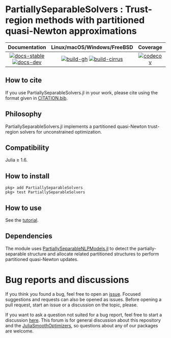 # PartiallySeparableSolvers : Trust-region methods with partitioned quasi-Newton approximations

| **Documentation** | **Linux/macOS/Windows/FreeBSD** | **Coverage** | **DOI** |
|:-----------------:|:-------------------------------:|:------------:|:-------:|
| [![docs-stable][docs-stable-img]][docs-stable-url] [![docs-dev][docs-dev-img]][docs-dev-url] | [![build-gh][build-gh-img]][build-gh-url] [![build-cirrus][build-cirrus-img]][build-cirrus-url] | [![codecov][codecov-img]][codecov-url] | [![doi][doi-img]][doi-url] |

[docs-stable-img]: https://img.shields.io/badge/docs-stable-blue.svg
[docs-stable-url]: https://JuliaSmoothOptimizers.github.io/PartiallySeparableSolvers.jl/stable
[docs-dev-img]: https://img.shields.io/badge/docs-dev-purple.svg
[docs-dev-url]: https://JuliaSmoothOptimizers.github.io/PartiallySeparableSolvers.jl/dev
[build-gh-img]: https://github.com/JuliaSmoothOptimizers/PartiallySeparableSolvers.jl/workflows/CI/badge.svg?branch=master
[build-gh-url]: https://github.com/JuliaSmoothOptimizers/PartiallySeparableSolvers.jl/actions
[build-cirrus-img]: https://img.shields.io/cirrus/github/JuliaSmoothOptimizers/PartiallySeparableSolvers.jl?logo=Cirrus%20CI
[build-cirrus-url]: https://cirrus-ci.com/github/JuliaSmoothOptimizers/PartiallySeparableSolvers.jl
[codecov-img]: https://codecov.io/gh/JuliaSmoothOptimizers/PartiallySeparableSolvers.jl/branch/master/graph/badge.svg
[codecov-url]: https://app.codecov.io/gh/JuliaSmoothOptimizers/PartiallySeparableSolvers.jl
[doi-img]: https://zenodo.org/badge/267339899.svg
[doi-url]: https://zenodo.org/badge/latestdoi/267339899

## How to cite

If you use PartiallySeparableSolvers.jl in your work, please cite using the format given in [CITATION.bib](CITATION.bib).

## Philosophy
PartiallySeparableSolvers.jl implements a partitioned quasi-Newton trust-region solvers for unconstrained optimization.

## Compatibility
Julia ≥ 1.6.

## How to install
```
pkg> add PartiallySeparableSolvers
pkg> test PartiallySeparableSolvers
```

## How to use 
See the [tutorial](https://JuliaSmoothOptimizers.github.io/PartiallySeparableSolvers.jl/dev/tutorial/).

## Dependencies
The module uses [PartiallySeparableNLPModels.jl](https://github.com/JuliaSmoothOptimizers/PartiallySeparableNLPModels.jl) to detect the partially-separable structure and allocate related partitioned structures to perform partitioned quasi-Newton updates.


# Bug reports and discussions

If you think you found a bug, feel free to open an [issue](https://github.com/JuliaSmoothOptimizers/PartiallySeparableSolvers.jl/issues).
Focused suggestions and requests can also be opened as issues. Before opening a pull request, start an issue or a discussion on the topic, please.

If you want to ask a question not suited for a bug report, feel free to start a discussion [here](https://github.com/JuliaSmoothOptimizers/Organization/discussions). This forum is for general discussion about this repository and the [JuliaSmoothOptimizers](https://github.com/JuliaSmoothOptimizers), so questions about any of our packages are welcome.
